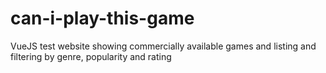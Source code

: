 # can-i-play-this-game
VueJS test website showing commercially available games and listing and filtering by genre, popularity and rating
